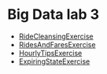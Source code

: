 # Big Data lab 3

* [RideCleansingExercise](src/main/java/com/ververica/flinktraining/exercises/datastream_java/basics/RideCleansingExercise.java)
* [RidesAndFaresExercise](src/main/java/com/ververica/flinktraining/exercises/datastream_java/state/RidesAndFaresExercise.java)
* [HourlyTipsExercise](src/main/java/com/ververica/flinktraining/exercises/datastream_java/windows/HourlyTipsExercise.java)
* [ExpiringStateExercise](src/main/java/com/ververica/flinktraining/exercises/datastream_java/process/ExpiringStateExercise.java)